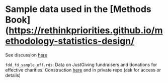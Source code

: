 # Sample data used in the [Methods Book](https://rethinkpriorities.github.io/methodology-statistics-design/

See discussion [here](https://rethinkpriorities.github.io/methodology-statistics-design/)

`fdd_fd_sample_eff.rds`: Data on JustGiving fundraisers and donations for effective charities. Construction [here](https://github.com/daaronr/fundraising_data_pull/blob/master/R/justgiving_data_pull.R) and in private repo (ask for access or details)


